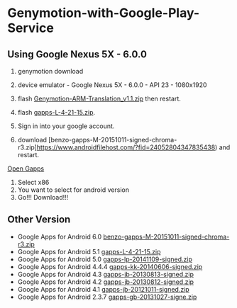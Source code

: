 # Genymotion-with-Google-Play-Service

## Using Google Nexus 5X - 6.0.0

1) genymotion download

2) device emulator - Google Nexus 5X - 6.0.0 - API 23 - 1080x1920

3) flash [Genymotion-ARM-Translation_v1.1.zip](https://www.google.co.kr/url?sa=t&rct=j&q=&esrc=s&source=web&cd=1&ved=0ahUKEwi_5-e9rMjPAhWIipQKHXRgAGYQFggaMAA&url=http%3A%2F%2Fforum.xda-developers.com%2Fattachment.php%3Fattachmentid%3D2680937%26d%3D1397258016&usg=AFQjCNGYYDe7bytHYHeSHgE2SZr7Xm9b-A&sig2=UrX7uVBCkjdD23_nFWx4hQ&bvm=bv.135258522,d.dGo&cad=rja) then restart.

4) flash [gapps-L-4-21-15.zip](https://www.androidfilehost.com/?fid=96042739161891406).

5) Sign in into your google account.

6) download [benzo-gapps-M-20151011-signed-chroma-r3.zip]https://www.androidfilehost.com/?fid=24052804347835438) and restart.





[Open Gapps](http://opengapps.org/)

1) Select x86
2) You want to select for android version
3) Go!!! Download!!!

## Other Version

- Google Apps for Android 6.0 [benzo-gapps-M-20151011-signed-chroma-r3.zip](https://www.androidfilehost.com/?fid=24052804347835438)
- Google Apps for Android 5.1 [gapps-L-4-21-15.zip](https://www.androidfilehost.com/?fid=96042739161891406)
- Google Apps for Android 5.0 [gapps-lp-20141109-signed.zip](https://www.androidfilehost.com/?fid=95784891001614559)
- Google Apps for Android 4.4.4 [gapps-kk-20140606-signed.zip](https://www.androidfilehost.com/?fid=23501681358544845)
- Google Apps for Android 4.3 [gapps-jb-20130813-signed.zip](https://www.androidfilehost.com/?fid=23060877490000124)
- Google Apps for Android 4.2 [gapps-jb-20130812-signed.zip](https://www.androidfilehost.com/?fid=23060877490000128)
- Google Apps for Android 4.1 [gapps-jb-20121011-signed.zip](https://www.androidfilehost.com/?fid=22979706399755082)
- Google Apps for Android 2.3.7 [gapps-gb-20131027-signe.zip](http://www.mediafire.com/download/bs063kb0m742o5l/gapps-gb-20131027-signed.zip)

